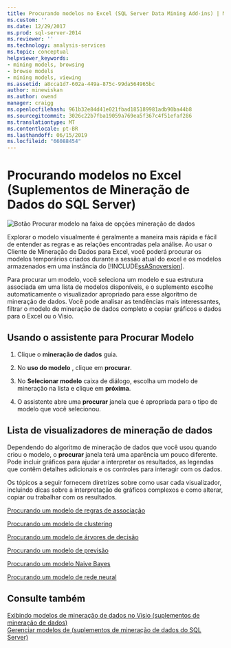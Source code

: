 ```yaml
---
title: Procurando modelos no Excel (SQL Server Data Mining Add-ins) | Microsoft Docs
ms.custom: ''
ms.date: 12/29/2017
ms.prod: sql-server-2014
ms.reviewer: ''
ms.technology: analysis-services
ms.topic: conceptual
helpviewer_keywords:
- mining models, browsing
- browse models
- mining models, viewing
ms.assetid: a8cca1d7-602a-449a-875c-99da564965bc
author: minewiskan
ms.author: owend
manager: craigg
ms.openlocfilehash: 961b32e84d41e021fbad185189981adb90ba44b8
ms.sourcegitcommit: 3026c22b7fba19059a769ea5f367c4f51efaf286
ms.translationtype: MT
ms.contentlocale: pt-BR
ms.lasthandoff: 06/15/2019
ms.locfileid: "66088454"
---
```

# <a name="browsing-models-in-excel-sql-server-data-mining-add-ins"></a>Procurando modelos no Excel (Suplementos de Mineração de Dados do SQL Server)
  ![Botão Procurar modelo na faixa de opções mineração de dados](media/dmc-browse.gif "botão Procurar modelo na faixa de opções mineração de dados")  
  
 Explorar o modelo visualmente é geralmente a maneira mais rápida e fácil de entender as regras e as relações encontradas pela análise. Ao usar o Cliente de Mineração de Dados para Excel, você poderá procurar os modelos temporários criados durante a sessão atual do excel e os modelos armazenados em uma instância do [!INCLUDE[ssASnoversion](../includes/ssasnoversion-md.md)].  
  
 Para procurar um modelo, você seleciona um modelo e sua estrutura associada em uma lista de modelos disponíveis, e o suplemento escolhe automaticamente o visualizador apropriado para esse algoritmo de mineração de dados. Você pode analisar as tendências mais interessantes, filtrar o modelo de mineração de dados completo e copiar gráficos e dados para o Excel ou o Visio.  
  
## <a name="using-the-browse-model-wizard"></a>Usando o assistente para Procurar Modelo  
  
1.  Clique o **mineração de dados** guia.  
  
2.  No **uso do modelo** , clique em **procurar**.  
  
3.  No **Selecionar modelo** caixa de diálogo, escolha um modelo de mineração na lista e clique em **próxima**.  
  
4.  O assistente abre uma **procurar** janela que é apropriada para o tipo de modelo que você selecionou.  
  
## <a name="list-of-data-mining-viewers"></a>Lista de visualizadores de mineração de dados  
 Dependendo do algoritmo de mineração de dados que você usou quando criou o modelo, o **procurar** janela terá uma aparência um pouco diferente. Pode incluir gráficos para ajudar a interpretar os resultados, as legendas que contêm detalhes adicionais e os controles para interagir com os dados.  
  
 Os tópicos a seguir fornecem diretrizes sobre como usar cada visualizador, incluindo dicas sobre a interpretação de gráficos complexos e como alterar, copiar ou trabalhar com os resultados.  
  
 [Procurando um modelo de regras de associação](browsing-an-association-rules-model.md)  
  
 [Procurando um modelo de clustering](browsing-a-clustering-model.md)  
  
 [Procurando um modelo de árvores de decisão](browsing-a-decision-trees-model.md)  
  
 [Procurando um modelo de previsão](browsing-a-forecasting-model.md)  
  
 [Procurando um modelo Naive Bayes](browsing-a-naive-bayes-model.md)  
  
 [Procurando um modelo de rede neural](browsing-a-neural-network-model.md)  
  
## <a name="see-also"></a>Consulte também  
 [Exibindo modelos de mineração de dados no Visio &#40;suplementos de mineração de dados&#41;](viewing-data-mining-models-in-visio-data-mining-add-ins.md)   
 [Gerenciar modelos de &#40;suplementos de mineração de dados do SQL Server&#41;](manage-models-sql-server-data-mining-add-ins.md)  
  
  
